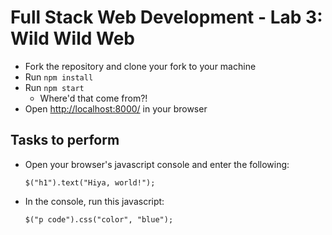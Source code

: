 # Full Stack Web Development - Lab 3: Wild Wild Web

* Fork the repository and clone your fork to your machine
* Run `npm install`
* Run `npm start`
  * Where'd that come from?!
* Open [http://localhost:8000/](http://localhost:8000) in your browser

## Tasks to perform

* Open your browser's javascript console and enter the following:

      $("h1").text("Hiya, world!");

* In the console, run this javascript:

      $("p code").css("color", "blue");
